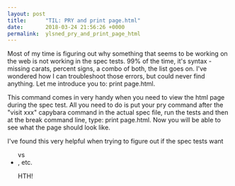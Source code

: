 ```yaml
---
layout: post
title:      "TIL: PRY and print page.html"
date:       2018-03-24 21:56:26 +0000
permalink:  ylsned_pry_and_print_page_html
---
```



Most of my time is figuring out why something that seems to be working on the web is not working in the spec tests. 99% of the time, it's syntax - missing carats, percent signs, a combo of both, the list goes on. I've wondered how I can troubleshoot those errors, but could never find anything. Let me introduce you to: print page.html.

This command comes in very handy when you need to view the html page during the spec test. All you need to do is put your pry command after the "visit xxx" capybara command in the actual spec file, run the tests and then at the break command line, type: print page.html. Now you will be able to see what the page should look like.

I've found this very helpful when trying to figure out if the spec tests want<ul> vs <li>, etc.

HTH!
